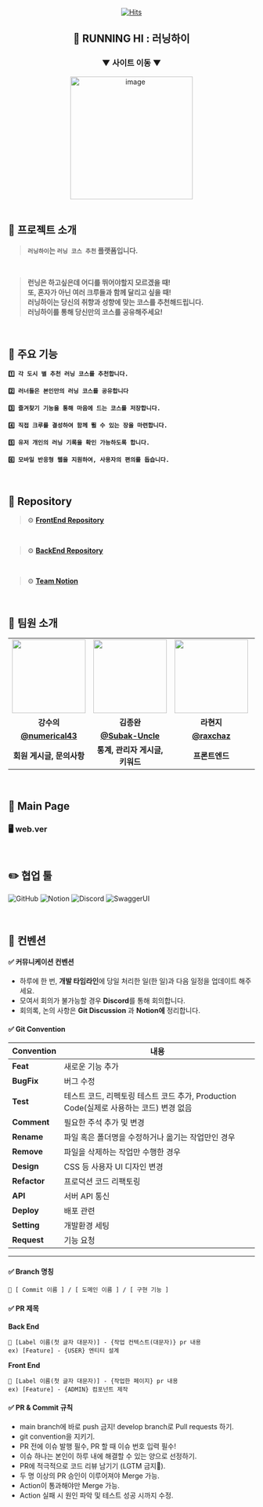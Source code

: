 <div align="center">
    
[![Hits](https://hits.seeyoufarm.com/api/count/incr/badge.svg?url=https%3A%2F%2Fgithub.com%2Fcca-ffodregamdi%2Frunning-hi-back&count_bg=%23FFA49F&title_bg=%23555555&icon=&icon_color=%23E7E7E7&title=views&edge_flat=false)](https://hits.seeyoufarm.com)
## 🏃 RUNNING HI : 러닝하이

### ▼ 사이트 이동 ▼
<a href="https://running-hi.com">
<img width="250" alt="image" src="https://github.com/cca-ffodregamdi/.github/assets/119282494/ff52abf3-6873-4f68-8d35-c2ed0e5102e4">
</a>
</div>

<br>

## 🔻 프로젝트 소개
> **`러닝하이`는 `러닝 코스 추천` 플랫폼입니다.**
<br>

> **런닝은 하고싶은데 어디를 뛰어야할지 모르겠을 때!
> <br>
> 또, 혼자가 아닌 여러 크루들과 함께 달리고 싶을 때!**
> <br>
>**러닝하이는 당신의 취향과 성향에 맞는 코스를 추천해드립니다.**
> <br>
>**러닝하이를 통해 당신만의 코스를 공유해주세요!**

<br>

## 🔻 주요 기능

**`1️⃣ 각 도시 별 추천 러닝 코스를 추천합니다.`**

**`2️⃣ 러너들은 본인만의 러닝 코스를 공유합니다`**

**`3️⃣ 즐겨찾기 기능을 통해 마음에 드는 코스를 저장합니다.`**

**`4️⃣ 직접 크루를 결성하여 함께 뛸 수 있는 장을 마련합니다.`**

**`5️⃣ 유저 개인의 러닝 기록을 확인 가능하도록 합니다.`**

**`6️⃣ 모바일 반응형 웹을 지원하여, 사용자의 편의를 돕습니다.`**

<br>

## 🔻 Repository

> ⚙️ **[FrontEnd Repository](https://github.com/cca-ffodregamdi/running-hi-frontend)**
<br>

> ⚙️ **[BackEnd Repository](https://github.com/ca-ffodregamdi/running-hi-back)**
<br>

> ⚙️ **[Team Notion](https://www.notion.so/hammang/adff9907f8244768b9c080bc519b3a1f?pvs=4)**

<br>

## 👋 팀원 소개
<table>
  <tr>
    <td align="center"><a href="https://github.com/numerical43"><img src="https://avatars.githubusercontent.com/numerical43" width="150px;" alt="">
    <td align="center"><a href="https://github.com/Subak-Uncle"><img src="https://avatars.githubusercontent.com/Subak-Uncle" width="150px;" alt="">
    <td align="center"><a href="https://github.com/raxchaz"><img src="https://avatars.githubusercontent.com/raxchaz" width="150px;" alt="">
    <td align="center"><a href="https://github.com/Dylan-SonJungin"><img src="https://avatars.githubusercontent.com/silverpoodle" width="150px;" alt="">
    <td align="center"><a href="https://github.com/hodin030"><img src="https://avatars.githubusercontent.com/hodin030" width="150px;" alt="">
    <td align="center"><a href="https://github.com/fakerdeft"><img src="https://avatars.githubusercontent.com/fakerdeft" width="150px;" alt="">
  </tr>
  <tr>
    <td align="center"><strong>강수의</strong></td>
    <td align="center"><strong>김종완</strong></td>
    <td align="center"><strong>라현지</strong></td>
    <td align="center"><strong>손정인</strong></td>
    <td align="center"><strong>이효진</strong></td>
    <td align="center"><strong>조만제</strong></td>
  </tr>
    <tr>
    <td align="center"><a href="https://github.com/numerical43"><b>@numerical43</b></td>
    <td align="center"><a href="https://github.com/Subak-Uncle"><b>@Subak-Uncle</b></td>
    <td align="center"><a href="https://github.com/raxchaz"><b>@raxchaz</b></td>
    <td align="center"><a href="https://github.com/silverpoodle"><b>@silverpoodle</b></td>
    <td align="center"><a href="https://github.com/hodin030"><b>@hodin030</b></td>
    <td align="center"><a href="https://github.com/fakerdeft"><b>@fakerdeft</b></td>
  </tr>
    <tr>
    <td align="center"><strong>회원 게시글, 문의사항</strong></td>
    <td align="center"><strong>통계, 관리자 게시글, 키워드</strong></td>
    <td align="center"><strong>프론트엔드</strong></td>
    <td align="center"><strong>댓글, 즐겨찾기</strong></td>    
    <td align="center"><strong>신고</strong></td>
    <td align="center"><strong>로그인, 회원 정보, CI/CD</strong></td>
  </tr>
</table>

<br>

## 🔻 Main Page

### 🖥️ web.ver

<br>

## ✏️ 협업 툴
![GitHub](https://img.shields.io/badge/GitHub-181717?style=flat&logo=github&logoColor=white)
![Notion](https://img.shields.io/badge/Notion-000000?style=flat&logo=notion&logoColor=white)
![Discord](https://img.shields.io/badge/Discord-5865F2?style=flat&logo=discord&logoColor=white)
![SwaggerUI](https://img.shields.io/badge/SwaggerUI-85EA2D?style=flat&logo=swagger&logoColor=white)

<br>

## 📌 컨벤션
#### ✅ 커뮤니케이션 컨벤션
- 하루에 한 번, **개발 타임라인**에 당일 처리한 일(한 일)과 다음 일정을 업데이트 해주세요.
- 모여서 회의가 불가능할 경우 **Discord**를 통해 회의합니다.
- 회의록, 논의 사항은 **Git Discussion** 과 **Notion에** 정리합니다.

#### ✅ **Git Convention**
| **Convention**  | **내용**                                                         |
|-----------------|----------------------------------------------------------------|
| **Feat**        | 새로운 기능 추가                                                      |
| **BugFix**         | 버그 수정                                                          |
| **Test**        | 테스트 코드, 리펙토링 테스트 코드 추가, Production Code(실제로 사용하는 코드) 변경 없음     |
| **Comment**     | 필요한 주석 추가 및 변경                                                 |
| **Rename**      | 파일 혹은 폴더명을 수정하거나 옮기는 작업만인 경우                                   |
| **Remove**      | 파일을 삭제하는 작업만 수행한 경우                                            |
| **Design**      | CSS 등 사용자 UI 디자인 변경                                            |
| **Refactor** | 프로덕션 코드 리팩토링                                                   |
| **API** | 서버 API 통신                                                   |
| **Deploy** | 배포 관련                                                   |
| **Setting** | 개발환경 세팅                                                   |
| **Request** | 기능 요청                                                   |

---------------------------------------------------

#### ✅ **Branch 명칭**
```
🧸 [ Commit 이름 ] / [ 도메인 이름 ] / [ 구현 기능 ]
```

#### ✅ **PR 제목**

**Back End**

```
🐘 [Label 이름(첫 글자 대문자)] - {작업 컨텍스트(대문자)} pr 내용
ex) [Feature] - {USER} 엔티티 설계
```

**Front End**

```
🦒 [Label 이름(첫 글자 대문자)] - {작업한 페이지} pr 내용
ex) [Feature] - {ADMIN} 컴포넌트 제작
```

#### ✅ **PR & Commit 규칙**

- main branch에 바로 push 금지! develop branch로 Pull requests 하기.
- git convention을 지키기.
- PR 전에 이슈 발행 필수, PR 할 때 이슈 번호 입력 필수!
- 이슈 하나는 본인이 하루 내에 해결할 수 있는 양으로 선정하기.
- PR에 적극적으로 코드 리뷰 남기기 (LGTM 금지🙅).
- 두 명 이상의 PR 승인이 이루어져야 Merge 가능.
- Action이 통과해야만 Merge 가능.
- Action 실패 시 원인 파악 및 테스트 성공 시까지 수정.

